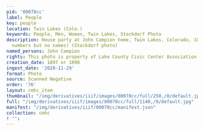 ```yaml
---
pid: '00078cc'
label: People
key: people
location: Twin Lakes (Colo.)
keywords: People, Men, Women, Twin Lakes, Stockdorf Photo
description: House party at John Campion home, Twin Lakes, Colorado, 1897-1898 (has
  numbers but no names) (Stockdorf photo)
named_persons: John Campion
rights: This photo is property of Lake County Civic Center Association.
creation_date: 1897 or 1898
ingest_date: '2020-11-29'
format: Photo
source: Scanned Negative
order: '76'
layout: cmhc_item
thumbnail: "/img/derivatives/iiif/images/00078cc/full/250,/0/default.jpg"
full: "/img/derivatives/iiif/images/00078cc/full/1140,/0/default.jpg"
manifest: "/img/derivatives/iiif/00078cc/manifest.json"
collection: cmhc
! '': 
---
```

